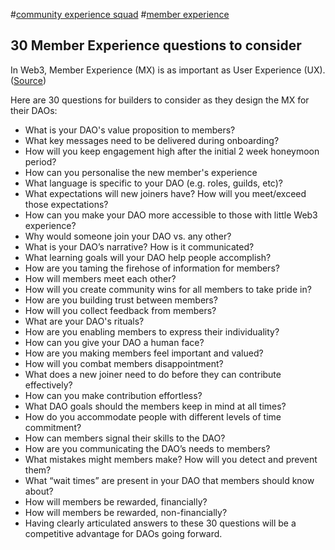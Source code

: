 #[community experience squad](/notes/archive/clarity/Tags/community%20experience%20squad.md) #[member experience](/notes/archive/clarity/Tags/member%20experience.md) 
## 30 Member Experience questions to consider
In Web3, Member Experience (MX) is as important as User Experience (UX). ([Source](https://twitter.com/kashdhanda/status/1462374353459310592))

Here are 30 questions for builders to consider as they design the MX for their DAOs: 

- What is your DAO's value proposition to members? 
- What key messages need to be delivered during onboarding?
- How will you keep engagement high after the initial 2 week honeymoon period?
- How can you personalise the new member's experience
- What language is specific to your DAO (e.g. roles, guilds, etc)?
- What expectations will new joiners have? How will you meet/exceed those expectations?
- How can you make your DAO more accessible to those with little Web3 experience?
- Why would someone join your DAO vs. any other?
- What is your DAO’s narrative? How is it communicated?
- What learning goals will your DAO help people accomplish?
- How are you taming the firehose of information for members?
- How will members meet each other?
- How will you create community wins for all members to take pride in?
- How are you building trust between members?
- How will you collect feedback from members?
- What are your DAO's rituals?
- How are you enabling members to express their individuality?
- How can you give your DAO a human face?
- How are you making members feel important and valued?
- How will you combat members disappointment?
- What does a new joiner need to do before they can contribute effectively?
- How can you make contribution effortless?
- What DAO goals should the members keep in mind at all times?
- How do you accommodate people with different levels of time commitment?
- How can members signal their skills to the DAO?
- How are you communicating the DAO’s needs to members?
- What mistakes might members make? How will you detect and prevent them?
- What “wait times” are present in your DAO that members should know about?
- How will members be rewarded, financially?
- How will members be rewarded, non-financially?
- Having clearly articulated answers to these 30 questions will be a competitive advantage for DAOs going forward. 
